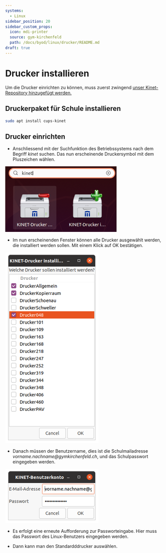 ```yaml
---
systems:
  - Linux
sidebar_position: 20
sidebar_custom_props:
  icon: mdi-printer
  source: gym-kirchenfeld
  path: /docs/byod/linux/drucker/README.md
draft: true
---
```


# Drucker installieren

Um die Drucker einrichten zu können, muss zuerst zwingend [unser Kinet-Repository hinzugefügt werden.](../repo/)

## Druckerpaket für Schule installieren

``` bash
sudo apt install cups-kinet
```

## Drucker einrichten

* Anschliessend mit der Suchfunktion des Betriebssystems nach dem Begriff _kinet_ suchen. Das nun erscheinende Druckersymbol mit dem Pluszeichen wählen.

![](./images/linux-drucker001.png)

* Im nun erscheinenden Fenster können alle Drucker ausgewählt werden, die installiert werden sollen. Mit einem Klick auf OK bestätigen.

![](./images/linux-drucker002.png)

* Danach müssen der Benutzername, dies ist die Schulmailadresse _vorname.nachname@gymkirchenfeld.ch_, und das Schulpasswort eingegeben werden. 

![](./images/linux-drucker003.png)

* Es erfolgt eine erneute Aufforderung zur Passworteingabe. Hier muss das Passwort des Linux-Benutzers eingegeben werden. 

* Dann kann man den Standardddrucker auswählen.
